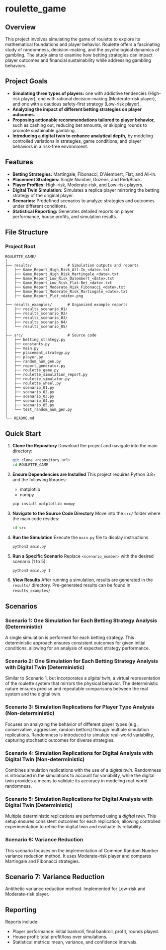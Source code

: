 # roulette_game

## Overview

This project involves simulating the game of roulette to explore its mathematical foundations and player behavior. Roulette offers a fascinating study of randomness, decision-making, and the psychological dynamics of gambling. The study aims to examine how betting strategies can impact player outcomes and financial sustainability while addressing gambling behaviors.

## Project Goals

- **Simulating three types of players:** one with addictive tendencies (High-risk player), one with rational decision-making (Moderate-risk player), and one with a cautious safety-first strategy (Low-risk player).
- **Analyzing the impact of different betting strategies on player outcomes.**
- **Proposing actionable recommendations tailored to player behavior,** such as cashing out, reducing bet amounts, or skipping rounds to promote sustainable gambling.
- **Introducing a digital twin to enhance analytical depth,** by modeling controlled variations in strategies, game conditions, and player behaviors in a risk-free environment.

## Features

- **Betting Strategies:** Martingale, Fibonacci, D'Alembert, Flat, and All-In.
- **Placement Strategies:** Single Number, Dozens, and Red/Black.
- **Player Profiles:** High-risk, Moderate-risk, and Low-risk players.
- **Digital Twin Simulation:** Simulates a replica player mirroring the betting strategy of the original player.
- **Scenarios:** Predefined scenarios to analyze strategies and outcomes under different conditions.
- **Statistical Reporting:** Generates detailed reports on player performance, house profits, and simulation results.

## File Structure

### Project Root

```
ROULETTE_GAME/
│
├── results/                # Simulation outputs and reports
│   ├── Game_Report_High_Risk_All-In_<date>.txt
│   ├── Game_Report_High_Risk_Martingale_<date>.txt
│   ├── Game_Report_Low_Risk_Dalembert_<date>.txt
│   ├── Game_Report_Low_Risk_Flat-Bet_<date>.txt
│   ├── Game_Report_Moderate_Risk_Fibonacci_<date>.txt
│   ├── Game_Report_Moderate_Risk_Martingale_<date>.txt
│   ├── Game_Report_Plot_<date>.png
│
├── results_examples/       # Organized example reports
│   ├── results_scenario_01/
│   ├── results_scenario_02/
│   ├── results_scenario_03/
│   ├── results_scenario_04/
│   └── results_scenario_05/
│
├── src/                    # Source code
│   ├── betting_strategy.py
│   ├── constants.py
│   ├── main.py
│   ├── placement_strategy.py
│   ├── player.py
│   ├── random_num_gen.py
│   ├── report_generator.py
│   ├── roulette_game.py
│   ├── roulette_simulation_report.py
│   ├── roulette_simulator.py
│   ├── roulette_wheel.py
│   ├── scenario_01.py
│   ├── scenario_02.py
│   ├── scenario_03.py
│   ├── scenario_04.py
│   ├── scenario_05.py
│   └── test_random_num_gen.py
│
└── README.md
```

## Quick Start

1. **Clone the Repository** Download the project and navigate into the main directory:
   ```bash
   git clone <repository_url>
   cd ROULETTE_GAME
   ```

2. **Ensure Dependencies are Installed** This project requires Python 3.8+ and the following libraries:
    - matplotlib
    - numpy
   ```bash
   pip install matplotlib numpy
    ```
3. **Navigate to the Source Code Directory**
   Move into the `src/` folder where the main code resides:
   ```bash
   cd src
   ```

4. **Run the Simulation**
   Execute the `main.py` file to display instructions:
   ```bash
   python3 main.py
   ```

5. **Run a Specific Scenario**
   Replace `<scenario_number>` with the desired scenario (1 to 5):
   ```bash
   python3 main.py 1
   ```

6. **View Results**
   After running a simulation, results are generated in the `results/` directory. 
   Pre-generated results can be found in `results_examples/`.

## Scenarios

### Scenario 1: One Simulation for Each Betting Strategy Analysis (Deterministic)  
A single simulation is performed for each betting strategy. This deterministic approach ensures consistent outcomes for given initial conditions, allowing for an analysis of expected strategy performance.



### Scenario 2: One Simulation for Each Betting Strategy Analysis with Digital Twin (Deterministic)  
Similar to Scenario 1, but incorporates a *digital twin*, a virtual representation of the roulette system that mirrors the physical behavior. The deterministic nature ensures precise and repeatable comparisons between the real system and the digital twin.



### Scenario 3: Simulation Replications for Player Type Analysis (Non-deterministic)  
Focuses on analyzing the behavior of different player types (e.g., conservative, aggressive, random bettors) through multiple simulation replications. Randomness is introduced to simulate real-world variability, capturing stochastic outcomes for diverse strategies.



### Scenario 4: Simulation Replications for Digital Analysis with Digital Twin (Non-deterministic)  
Combines simulation replications with the use of a *digital twin*. Randomness is introduced in the simulations to account for variability, while the digital twin provides a means to validate its accuracy in modeling real-world randomness.



### Scenario 5: Simulation Replications for Digital Analysis with Digital Twin (Deterministic)  
Multiple deterministic replications are performed using a *digital twin*. This setup ensures consistent outcomes for each replication, allowing controlled experimentation to refine the digital twin and evaluate its reliability.

### Scenario 6: Variance Reduction
This scenario focuses on the implementation of Common Random Number variance reduction method. It uses Moderate-risk player and compares Martingale and Fibonacci strategies.

## Scenario 7: Variance Reduction
Antithetic variance reduction method. Implemented for Low-risk and Moderate-risk player.

## Reporting

Reports include:

- Player performance: initial bankroll, final bankroll, profit, rounds played.
- House profit: total profit/loss over simulations.
- Statistical metrics: mean, variance, and confidence intervals.
